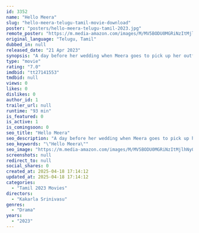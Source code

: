 ```yaml
---
id: 3352
name: "Hello Meera"
slug: "hello-meera-telugu-tamil-movie-download"
poster: "posters/hello-meera-telugu-tamil-2023.jpg"
remote_poster: "https://m.media-amazon.com/images/M/MV5BODU0MGRiNzItMjlhNy00MDdkLWJhODAtNTVkMzJmOGExYWI1XkEyXkFqcGdeQXVyMTA0MDMwNDEy._V1_SX300.jpg"
original_language: "Telugu, Tamil"
dubbed_in: null
released_date: "21 Apr 2023"
synopsis: "A day before her wedding when Meera goes to pick up her outfits, she gets a call from the Hyderabad police station regarding an inquiry concerning her ex's suicide. Is Meera really the one who did this? Will she make it to her wed..."
type: "movie"
rating: "7.0"
imdbid: "tt27141553"
tmdbid: null
views: 0
likes: 0
dislikes: 0
author_id: 1
trailer_url: null
runtime: "93 min"
is_featured: 0
is_active: 1
is_comingsoon: 0
seo_title: "Hello Meera"
seo_description: "A day before her wedding when Meera goes to pick up her outfits, she gets a call from the Hyderabad police station regarding an inquiry concerning her ex's suicide. Is Meera really the one who did this? Will she make it to her wed..."
seo_keywords: "\"Hello Meera\""
seo_image: "https://m.media-amazon.com/images/M/MV5BODU0MGRiNzItMjlhNy00MDdkLWJhODAtNTVkMzJmOGExYWI1XkEyXkFqcGdeQXVyMTA0MDMwNDEy._V1_SX300.jpg"
screenshots: null
redirect_to: null
social_shares: 0
created_at: 2025-04-18 17:14:12
updated_at: 2025-04-18 17:14:12
categories:
  - "Tamil 2023 Movies"
directors:
  - "Kakarla Srinivasu"
genres:
  - "Drama"
years:
  - "2023"
---
```

